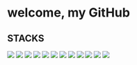 <h1>welcome, my GitHub</h1>

<h2>STACKS</h2>
<div style={display: flex;}>
  <img src="https://img.shields.io/badge/GitHub-181717?style=flat&logo=GitHub&logoColor=fff" />
  <img src="https://img.shields.io/badge/HTML5-E34F26?style=flat&logo=HTML5&logoColor=fff" />
  <img src="https://img.shields.io/badge/css3-1572B6?style=flat&logo=CSS3&logoColor=fff" />
  <img src="https://img.shields.io/badge/Sass-CC6699?style=flat&logo=Sass&logoColor=fff" />
  <img src="https://img.shields.io/badge/tailwindcss-06B6D4?style=flat&logo=tailwindcss&logoColor=fff" />
  <img src="https://img.shields.io/badge/normalize.css-E3695F?style=flat&logo=normalize.css&logoColor=fff" />
  <img src="https://img.shields.io/badge/javascript-F7DF1E?style=flat&logo=javascript&logoColor=fff" />
  <img src="https://img.shields.io/badge/React-61DAFB?style=flat&logo=React&logoColor=fff" />
  <img src="https://img.shields.io/badge/ReadMe-018EF5?style=flat&logo=ReadMe&logoColor=fff" />
  <img src="https://img.shields.io/badge/prettier-F7B93E?style=flat&logo=prettier&logoColor=fff" />
  <img src="https://img.shields.io/badge/typescript-3178C6?style=flat&logo=typescript&logoColor=fff" />
  <img src="https://img.shields.io/badge/styledcomponents-DB7093?style=flat&logo=styledcomponents&logoColor=fff" />
</div>



